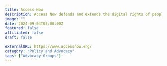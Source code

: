 ```yaml
---
title: Access Now
description: Access Now defends and extends the digital rights of people and communities at risk.
image: ""
date: 2024-09-04T05:00:00Z
featured: false
affiliated: false
draft: false

externalURL: https://www.accessnow.org/
category: "Policy and Advocacy"
tags: ["Advocacy Groups"]
---
```

